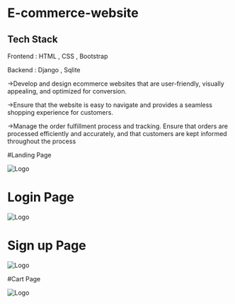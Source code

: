 
# E-commerce-website

Tech Stack
-----------
Frontend : HTML , CSS , Bootstrap

Backend : Django , Sqlite

->Develop and design ecommerce websites that are user-friendly, visually appealing, and optimized for conversion. 

->Ensure that the website is easy to navigate and provides a seamless shopping experience for customers.

->Manage the order fulfillment process and tracking. Ensure that orders are processed efficiently and accurately, and that customers are kept informed throughout the process

#Landing Page

![Logo](https://ik.imagekit.io/3wzfnznig/eshop.png?updatedAt=1687459012718)


# Login Page 

![Logo](https://ik.imagekit.io/3wzfnznig/login.png?updatedAt=1687459012307)

# Sign up Page

![Logo](https://ik.imagekit.io/3wzfnznig/signup.png?updatedAt=1687459528793)


#Cart Page

![Logo](https://ik.imagekit.io/3wzfnznig/cart.png?updatedAt=1687459528387)





